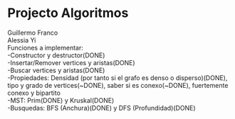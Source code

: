 # Projecto Algoritmos
Guillermo Franco
<br/>
Alessia Yi
<br/>
Funciones a implementar:
<br/>
  -Constructor y destructor(DONE)
  <br/>
  -Insertar/Remover vertices y aristas(DONE)
  <br/>
  -Buscar vertices y aristas(DONE)
  <br/>
  -Propiedades: Densidad (por tanto si el grafo es denso o disperso)(DONE), tipo y grado de vertices(~DONE), saber si es conexo(~DONE), fuertemente conexo y bipartito
  <br/>
  -MST: Prim(DONE) y Kruskal(DONE)
  <br/>
  -Busquedas: BFS (Anchura)(DONE) y DFS (Profundidad)(DONE)

